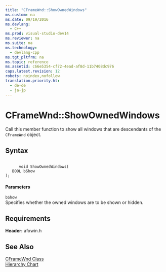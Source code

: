 ```yaml
---
title: "CFrameWnd::ShowOwnedWindows"
ms.custom: na
ms.date: 09/19/2016
ms.devlang: 
  - C++
ms.prod: visual-studio-dev14
ms.reviewer: na
ms.suite: na
ms.technology: 
  - devlang-cpp
ms.tgt_pltfrm: na
ms.topic: reference
ms.assetid: c66e5354-cf72-4ead-af8d-11b7408dc976
caps.latest.revision: 12
robots: noindex,nofollow
translation.priority.ht: 
  - de-de
  - ja-jp
---
```

# CFrameWnd::ShowOwnedWindows
Call this member function to show all windows that are descendants of the `CFrameWnd` object.  
  
## Syntax  
  
```  
  
      void ShowOwnedWindows(  
   BOOL bShow   
);  
```  
  
#### Parameters  
 `bShow`  
 Specifies whether the owned windows are to be shown or hidden.  
  
## Requirements  
 **Header:** afxwin.h  
  
## See Also  
 [CFrameWnd Class](../vs140/CFrameWnd-Class.md)   
 [Hierarchy Chart](../vs140/Hierarchy-Chart.md)